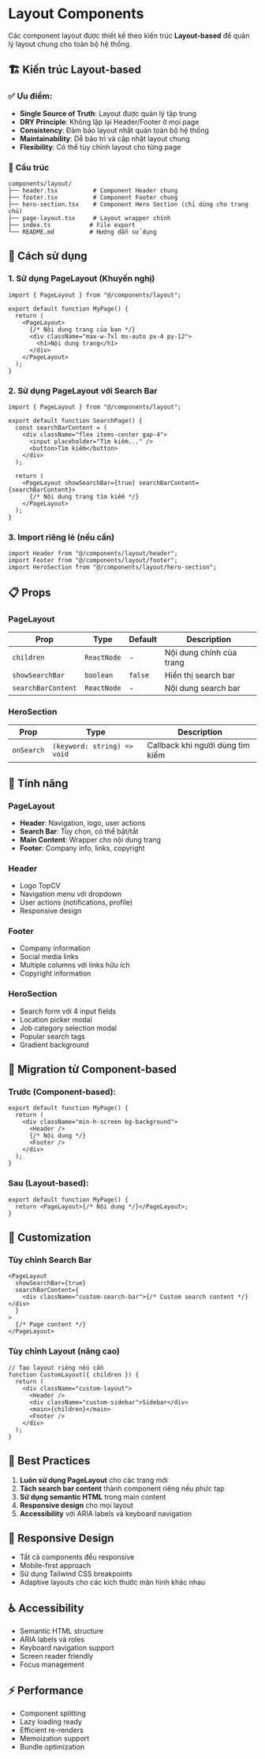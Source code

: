 # Layout Components

Các component layout được thiết kế theo kiến trúc **Layout-based** để quản lý layout chung cho toàn bộ hệ thống.

## 🏗️ Kiến trúc Layout-based

### ✅ **Ưu điểm:**

- **Single Source of Truth**: Layout được quản lý tập trung
- **DRY Principle**: Không lặp lại Header/Footer ở mọi page
- **Consistency**: Đảm bảo layout nhất quán toàn bộ hệ thống
- **Maintainability**: Dễ bảo trì và cập nhật layout chung
- **Flexibility**: Có thể tùy chỉnh layout cho từng page

### 📁 **Cấu trúc**

```
components/layout/
├── header.tsx          # Component Header chung
├── footer.tsx          # Component Footer chung
├── hero-section.tsx    # Component Hero Section (chỉ dùng cho trang chủ)
├── page-layout.tsx     # Layout wrapper chính
├── index.ts           # File export
└── README.md          # Hướng dẫn sử dụng
```

## 🚀 Cách sử dụng

### 1. Sử dụng PageLayout (Khuyến nghị)

```tsx
import { PageLayout } from "@/components/layout";

export default function MyPage() {
  return (
    <PageLayout>
      {/* Nội dung trang của bạn */}
      <div className="max-w-7xl mx-auto px-4 py-12">
        <h1>Nội dung trang</h1>
      </div>
    </PageLayout>
  );
}
```

### 2. Sử dụng PageLayout với Search Bar

```tsx
import { PageLayout } from "@/components/layout";

export default function SearchPage() {
  const searchBarContent = (
    <div className="flex items-center gap-4">
      <input placeholder="Tìm kiếm..." />
      <button>Tìm kiếm</button>
    </div>
  );

  return (
    <PageLayout showSearchBar={true} searchBarContent={searchBarContent}>
      {/* Nội dung trang tìm kiếm */}
    </PageLayout>
  );
}
```

### 3. Import riêng lẻ (nếu cần)

```tsx
import Header from "@/components/layout/header";
import Footer from "@/components/layout/footer";
import HeroSection from "@/components/layout/hero-section";
```

## 📋 Props

### PageLayout

| Prop               | Type        | Default | Description              |
| ------------------ | ----------- | ------- | ------------------------ |
| `children`         | `ReactNode` | -       | Nội dung chính của trang |
| `showSearchBar`    | `boolean`   | `false` | Hiển thị search bar      |
| `searchBarContent` | `ReactNode` | -       | Nội dung search bar      |

### HeroSection

| Prop       | Type                        | Description                      |
| ---------- | --------------------------- | -------------------------------- |
| `onSearch` | `(keyword: string) => void` | Callback khi người dùng tìm kiếm |

## 🎯 Tính năng

### PageLayout

- **Header**: Navigation, logo, user actions
- **Search Bar**: Tùy chọn, có thể bật/tắt
- **Main Content**: Wrapper cho nội dung trang
- **Footer**: Company info, links, copyright

### Header

- Logo TopCV
- Navigation menu với dropdown
- User actions (notifications, profile)
- Responsive design

### Footer

- Company information
- Social media links
- Multiple columns với links hữu ích
- Copyright information

### HeroSection

- Search form với 4 input fields
- Location picker modal
- Job category selection modal
- Popular search tags
- Gradient background

## 🔄 Migration từ Component-based

### Trước (Component-based):

```tsx
export default function MyPage() {
  return (
    <div className="min-h-screen bg-background">
      <Header />
      {/* Nội dung */}
      <Footer />
    </div>
  );
}
```

### Sau (Layout-based):

```tsx
export default function MyPage() {
  return <PageLayout>{/* Nội dung */}</PageLayout>;
}
```

## 🎨 Customization

### Tùy chỉnh Search Bar

```tsx
<PageLayout
  showSearchBar={true}
  searchBarContent={
    <div className="custom-search-bar">{/* Custom search content */}</div>
  }
>
  {/* Page content */}
</PageLayout>
```

### Tùy chỉnh Layout (nâng cao)

```tsx
// Tạo layout riêng nếu cần
function CustomLayout({ children }) {
  return (
    <div className="custom-layout">
      <Header />
      <div className="custom-sidebar">Sidebar</div>
      <main>{children}</main>
      <Footer />
    </div>
  );
}
```

## 🚀 Best Practices

1. **Luôn sử dụng PageLayout** cho các trang mới
2. **Tách search bar content** thành component riêng nếu phức tạp
3. **Sử dụng semantic HTML** trong main content
4. **Responsive design** cho mọi layout
5. **Accessibility** với ARIA labels và keyboard navigation

## 📱 Responsive Design

- Tất cả components đều responsive
- Mobile-first approach
- Sử dụng Tailwind CSS breakpoints
- Adaptive layouts cho các kích thước màn hình khác nhau

## ♿ Accessibility

- Semantic HTML structure
- ARIA labels và roles
- Keyboard navigation support
- Screen reader friendly
- Focus management

## ⚡ Performance

- Component splitting
- Lazy loading ready
- Efficient re-renders
- Memoization support
- Bundle optimization
